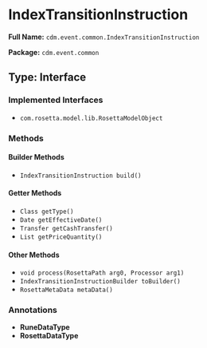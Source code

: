 # IndexTransitionInstruction

**Full Name:** `cdm.event.common.IndexTransitionInstruction`

**Package:** `cdm.event.common`

## Type: Interface

### Implemented Interfaces

- `com.rosetta.model.lib.RosettaModelObject`

### Methods

#### Builder Methods

- `IndexTransitionInstruction build()`

#### Getter Methods

- `Class getType()`
- `Date getEffectiveDate()`
- `Transfer getCashTransfer()`
- `List getPriceQuantity()`

#### Other Methods

- `void process(RosettaPath arg0, Processor arg1)`
- `IndexTransitionInstructionBuilder toBuilder()`
- `RosettaMetaData metaData()`

### Annotations

- **RuneDataType**
- **RosettaDataType**

